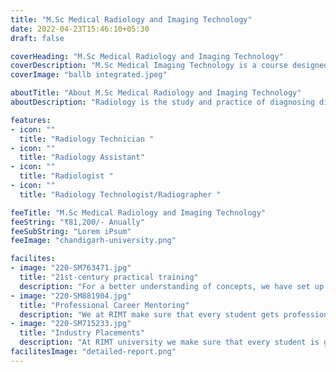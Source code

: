 ```yaml
---
title: "M.Sc Medical Radiology and Imaging Technology"
date: 2022-04-23T15:46:10+05:30
draft: false

coverHeading: "M.Sc Medical Radiology and Imaging Technology"
coverDescription: "M.Sc Medical Imaging Technology is a course designed to provide in depth knowledge & impart skills for working as an assistant to the consultant Radiologist"
coverImage: "ballb integrated.jpeg"

aboutTitle: "About M.Sc Medical Radiology and Imaging Technology"
aboutDescription: "Radiology is the study and practice of diagnosing diseases with the help of medicines as well as technology. It is about distinguishing the existing disease in the body by making the use of imaging using radiological equipment. The field of radiology is broadly divided into two areas namely diagnostic radiology and interventional radiology. Here, one branch of radiology is about the specialization of medicine using X-Ray images for detecting diseases or injuries whereas the other is the study of using imaging techniques i.e. CT Scans, MRI, etc., to provide treatment directions."

features:
- icon: ""
  title: "Radiology Technician "
- icon: ""
  title: "Radiology Assistant"
- icon: ""
  title: "Radiologist "
- icon: ""
  title: "Radiology Technologist/Radiographer "

feeTitle: "M.Sc Medical Radiology and Imaging Technology"
feeString: "₹81,200/- Anually"
feeSubString: "Lorem iPsum"
feeImage: "chandigarh-university.png"

facilites:
- image: "220-SM763471.jpg"
  title: "21st-century practical training"
  description: "For a better understanding of concepts, we have set up advanced 21st-century tools equipped with advanced training methods so that students can learn every concept practically in a better way."
- image: "220-SM881904.jpg"
  title: "Professional Career Mentoring"
  description: "We at RIMT make sure that every student gets professional career mentoring from the industry experts to set career targets & for this we have created a career & placement cell too."
- image: "220-SM715233.jpg"
  title: "Industry Placements"
  description: "At RIMT university we make sure that every student is getting placed, each year more than 500 companies visit the campus of RIMT to hire our brightest of the talents"
facilitesImage: "detailed-report.png"
---
```


